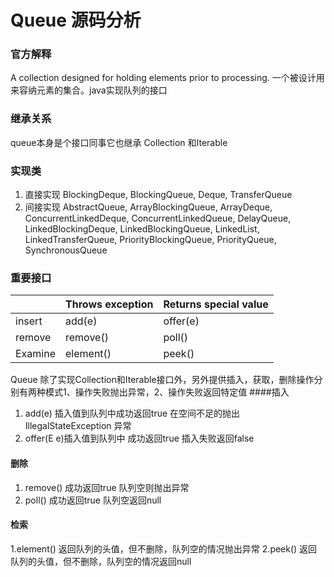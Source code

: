 # Queue 源码分析

### 官方解释
A collection designed for holding elements prior to processing. 
一个被设计用来容纳元素的集合。java实现队列的接口

### 继承关系
queue本身是个接口同事它也继承 Collection 和Iterable

### 实现类
1. 直接实现
BlockingDeque<E>, BlockingQueue<E>, Deque<E>, TransferQueue<E>
2. 间接实现
AbstractQueue, ArrayBlockingQueue, ArrayDeque,
ConcurrentLinkedDeque, ConcurrentLinkedQueue,
DelayQueue, LinkedBlockingDeque, LinkedBlockingQueue,
LinkedList, LinkedTransferQueue, PriorityBlockingQueue, 
PriorityQueue, SynchronousQueue
### 重要接口
| |  Throws exception  | Returns special value  |
|---- |  ----  | ----  |
|insert | add(e)   | offer(e) |
|remove | remove() | poll() |
|Examine| element()| peek() |
Queue 除了实现Collection和Iterable接口外，另外提供插入，获取，删除操作分别有两种模式1、操作失败抛出异常，2、操作失败返回特定值
####插入
1. add(e) 插入值到队列中成功返回true 在空间不足的抛出IllegalStateException 异常
2.  offer​(E e)插入值到队列中 成功返回true 插入失败返回false
#### 删除
1. remove() 成功返回true 队列空则抛出异常
2. poll() 成功返回true 队列空返回null
#### 检索
1.element() 返回队列的头值，但不删除，队列空的情况抛出异常
2.peek() 返回队列的头值，但不删除，队列空的情况返回null





